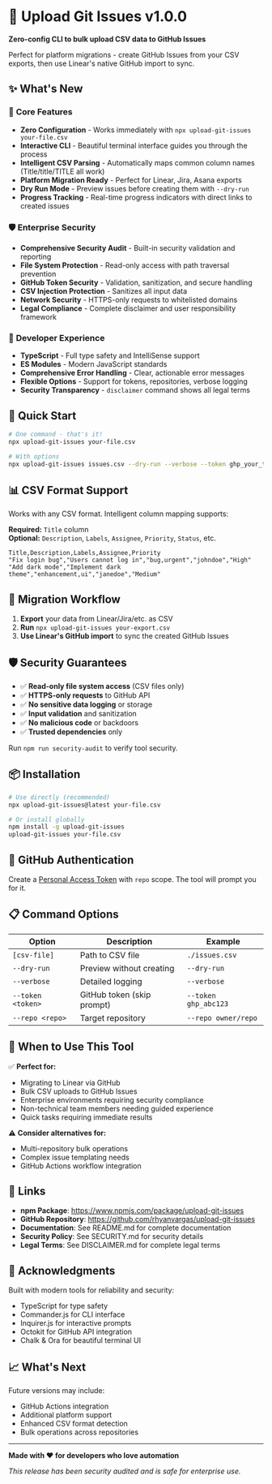 # 🚀 Upload Git Issues v1.0.0

**Zero-config CLI to bulk upload CSV data to GitHub Issues**

Perfect for platform migrations - create GitHub Issues from your CSV exports, then use Linear's native GitHub import to sync.

## ✨ What's New

### 🎯 **Core Features**
- **Zero Configuration** - Works immediately with `npx upload-git-issues your-file.csv`
- **Interactive CLI** - Beautiful terminal interface guides you through the process
- **Intelligent CSV Parsing** - Automatically maps common column names (Title/title/TITLE all work)
- **Platform Migration Ready** - Perfect for Linear, Jira, Asana exports
- **Dry Run Mode** - Preview issues before creating them with `--dry-run`
- **Progress Tracking** - Real-time progress indicators with direct links to created issues

### 🛡️ **Enterprise Security**
- **Comprehensive Security Audit** - Built-in security validation and reporting
- **File System Protection** - Read-only access with path traversal prevention
- **GitHub Token Security** - Validation, sanitization, and secure handling
- **CSV Injection Protection** - Sanitizes all input data
- **Network Security** - HTTPS-only requests to whitelisted domains
- **Legal Compliance** - Complete disclaimer and user responsibility framework

### 💎 **Developer Experience**
- **TypeScript** - Full type safety and IntelliSense support
- **ES Modules** - Modern JavaScript standards
- **Comprehensive Error Handling** - Clear, actionable error messages
- **Flexible Options** - Support for tokens, repositories, verbose logging
- **Security Transparency** - `disclaimer` command shows all legal terms

## 🚀 Quick Start

```bash
# One command - that's it!
npx upload-git-issues your-file.csv

# With options
npx upload-git-issues issues.csv --dry-run --verbose --token ghp_your_token
```

## 📊 CSV Format Support

Works with any CSV format. Intelligent column mapping supports:

**Required:** `Title` column  
**Optional:** `Description`, `Labels`, `Assignee`, `Priority`, `Status`, etc.

```csv
Title,Description,Labels,Assignee,Priority
"Fix login bug","Users cannot log in","bug,urgent","johndoe","High"
"Add dark mode","Implement dark theme","enhancement,ui","janedoe","Medium"
```

## 🔄 Migration Workflow

1. **Export** your data from Linear/Jira/etc. as CSV
2. **Run** `npx upload-git-issues your-export.csv`
3. **Use Linear's GitHub import** to sync the created GitHub Issues

## 🛡️ Security Guarantees

- ✅ **Read-only file system access** (CSV files only)
- ✅ **HTTPS-only requests** to GitHub API
- ✅ **No sensitive data logging** or storage
- ✅ **Input validation** and sanitization
- ✅ **No malicious code** or backdoors
- ✅ **Trusted dependencies** only

Run `npm run security-audit` to verify tool security.

## 📦 Installation

```bash
# Use directly (recommended)
npx upload-git-issues@latest your-file.csv

# Or install globally
npm install -g upload-git-issues
upload-git-issues your-file.csv
```

## 🔑 GitHub Authentication

Create a [Personal Access Token](https://github.com/settings/tokens) with `repo` scope. The tool will prompt you for it.

## 📋 Command Options

| Option | Description | Example |
|--------|-------------|---------|
| `[csv-file]` | Path to CSV file | `./issues.csv` |
| `--dry-run` | Preview without creating | `--dry-run` |
| `--verbose` | Detailed logging | `--verbose` |
| `--token <token>` | GitHub token (skip prompt) | `--token ghp_abc123` |
| `--repo <repo>` | Target repository | `--repo owner/repo` |

## 🎯 When to Use This Tool

✅ **Perfect for:**
- Migrating to Linear via GitHub
- Bulk CSV uploads to GitHub Issues  
- Enterprise environments requiring security compliance
- Non-technical team members needing guided experience
- Quick tasks requiring immediate results

⚠️ **Consider alternatives for:**
- Multi-repository bulk operations
- Complex issue templating needs
- GitHub Actions workflow integration

## 🔗 Links

- **npm Package**: https://www.npmjs.com/package/upload-git-issues
- **GitHub Repository**: https://github.com/rhyanvargas/upload-git-issues
- **Documentation**: See README.md for complete documentation
- **Security Policy**: See SECURITY.md for security details
- **Legal Terms**: See DISCLAIMER.md for complete legal terms

## 🙏 Acknowledgments

Built with modern tools for reliability and security:
- TypeScript for type safety
- Commander.js for CLI interface
- Inquirer.js for interactive prompts
- Octokit for GitHub API integration
- Chalk & Ora for beautiful terminal UI

## 📈 What's Next

Future versions may include:
- GitHub Actions integration
- Additional platform support
- Enhanced CSV format detection
- Bulk operations across repositories

---

**Made with ❤️ for developers who love automation**

*This release has been security audited and is safe for enterprise use.*
